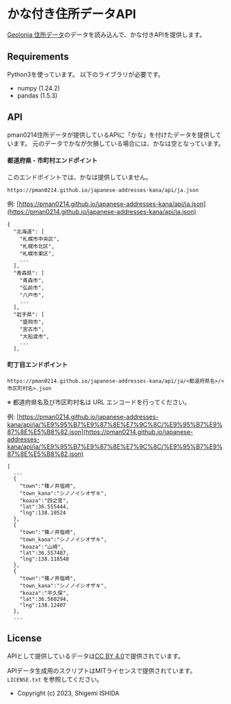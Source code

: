 # かな付き住所データAPI

[Geolonia 住所データ](https://github.com/geolonia/japanese-addresses/)のデータを読み込んで、かな付きAPIを提供します。

## Requirements

Python3を使っています。
以下のライブラリが必要です。

- numpy (1.24.2)
- pandas (1.5.3)

## API

pman0214住所データが提供しているAPIに「かな」を付けたデータを提供しています。
元のデータでかなが欠損している場合には、かなは空となっています。

#### 都道府県 - 市町村エンドポイント

このエンドポイントでは、かなは提供していません。

```
https://pman0214.github.io/japanese-addresses-kana/api/ja.json
```

例: [https://pman0214.github.io/japanese-addresses-kana/api/ja.json](https://pman0214.github.io/japanese-addresses-kana/api/ja.json)

```
{
  "北海道": [
    "札幌市中央区",
    "札幌市北区",
    "札幌市東区",
    ...
  ],
  "青森県": [
    "青森市",
    "弘前市",
    "八戸市",
    ...
  ],
  "岩手県": [
    "盛岡市",
    "宮古市",
    "大船渡市",
    ...
  ],
```

#### 町丁目エンドポイント

```
https://pman0214.github.io/japanese-addresses-kana/api/ja/<都道府県名>/<市区町村名>.json
```

※ 都道府県名及び市区町村名は URL エンコードを行ってください。

例: [https://pman0214.github.io/japanese-addresses-kana/api/ja/%E9%95%B7%E9%87%8E%E7%9C%8C/%E9%95%B7%E9%87%8E%E5%B8%82.json](https://pman0214.github.io/japanese-addresses-kana/api/ja/%E9%95%B7%E9%87%8E%E7%9C%8C/%E9%95%B7%E9%87%8E%E5%B8%82.json)

```
[
  ...
  {
    "town":"篠ノ井塩崎",
    "town_kana":"シノノイシオザキ",
    "koaza":"四之宮",
    "lat":36.555444,
    "lng":138.10524
  },
  {
    "town":"篠ノ井塩崎",
    "town_kana":"シノノイシオザキ",
    "koaza":"山崎",
    "lat":36.557487,
    "lng":138.118548
  },
  {
    "town":"篠ノ井塩崎",
    "town_kana":"シノノイシオザキ",
    "koaza":"平久保",
    "lat":36.560294,
    "lng":138.12407
  },
  ...
```

## License

APIとして提供しているデータは[CC BY 4.0](https://creativecommons.org/licenses/by/4.0/deed.ja)で提供されています。

APIデータ生成用のスクリプトはMITライセンスで提供されています。
`LICENSE.txt` を参照してください。

* Copyright (c) 2023, Shigemi ISHIDA
